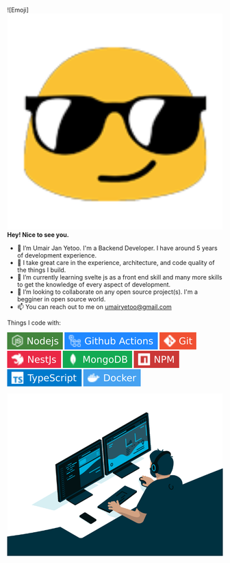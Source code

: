 ![Emoji]<img src="https://github.com/umairjyetoo/umairjyetoo/blob/main/intro.gif" width="600"> **Hey! Nice to see you.**
- 🧑 I’m Umair Jan Yetoo. I'm a Backend Developer. I have around 5 years of development experience. 
- 👀 I take great care in the experience, architecture, and code quality of the things I build.
- 🌱 I’m currently learning svelte js as a front end skill and many more skills to get the knowledge of every aspect of development.
- 💞️ I’m looking to collaborate on any open source project(s). I'm a begginer in open source world.
- 📫 You can reach out to me on umairyetoo@gmail.com


Things I code with:

![NodeJs](https://github.com/umairjyetoo/umairjyetoo/blob/main/NodeJs.svg) ![Github Actions](https://github.com/umairjyetoo/umairjyetoo/blob/main/Github%20Actions.svg) ![Git](https://github.com/umairjyetoo/umairjyetoo/blob/main/Git.svg) ![NestJs](https://github.com/umairjyetoo/umairjyetoo/blob/main/NestJs.svg) ![MongoDB](https://github.com/umairjyetoo/umairjyetoo/blob/main/MongoDb.svg) ![NPM](https://github.com/umairjyetoo/umairjyetoo/blob/main/Npm.svg) ![TypeScript](https://github.com/umairjyetoo/umairjyetoo/blob/main/Typescript.svg) ![Docker](https://github.com/umairjyetoo/umairjyetoo/blob/main/docker.svg)


![code.gif](https://github.com/umairjyetoo/umairjyetoo/blob/main/code.gif)

